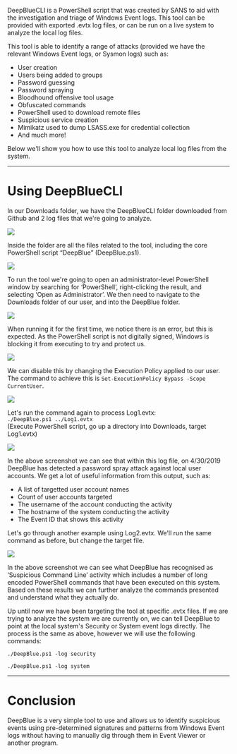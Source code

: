 DeepBlueCLI is a PowerShell script that was created by SANS to aid with the investigation and triage of Windows Event logs. This tool can be provided with exported .evtx log files, or can be run on a live system to analyze the local log files.

This tool is able to identify a range of attacks (provided we have the relevant Windows Event logs, or Sysmon logs) such as:

- User creation
- Users being added to groups
- Password guessing
- Password spraying
- Bloodhound offensive tool usage
- Obfuscated commands
- PowerShell used to download remote files
- Suspicious service creation
- Mimikatz used to dump LSASS.exe for credential collection
- And much more!

Below we'll show you how to use this tool to analyze local log files from the system.

---

# Using DeepBlueCLI

In our Downloads folder, we have the DeepBlueCLI folder downloaded from Github and 2 log files that we're going to analyze.

![](https://d2y9h8w1ydnujs.cloudfront.net/uploads/content/files/470a8fc4d722ac80ca083301834ead5c008f3c326ca3446c0f4cd74f9d83b16eaed9eff2d2fb349d976bd54ce9b8.PNG)

Inside the folder are all the files related to the tool, including the core PowerShell script “DeepBlue” (DeepBlue.ps1).

![](https://d2y9h8w1ydnujs.cloudfront.net/uploads/content/files/583ae113be540e8fda803013dfdf8be017fcdcdebdec2f486c596338e9e3926fa1954d94df5dd29d19568d00722c.PNG)

To run the tool we're going to open an administrator-level PowerShell window by searching for ‘PowerShell’, right-clicking the result, and selecting ‘Open as Administrator’. We then need to navigate to the Downloads folder of our user, and into the DeepBlue folder.

![](https://d2y9h8w1ydnujs.cloudfront.net/uploads/content/files/e55072a72cb5f30b00297b57637eb2ab4aaaa687ef06fade63262b26fb73faad3ae4eb54e46cf0f7a73ee94a5c03.PNG)

When running it for the first time, we notice there is an error, but this is expected. As the PowerShell script is not digitally signed, Windows is blocking it from executing to try and protect us.

![](https://d2y9h8w1ydnujs.cloudfront.net/uploads/content/files/f514098291467832e865e57414c77fe8a8bbf6d8dacc786f8af2c69475b505d01140ba848876a50cb3d27e0fce81.PNG)

We can disable this by changing the Execution Policy applied to our user. The command to achieve this is `Set-ExecutionPolicy Bypass -Scope CurrentUser`.

![](https://d2y9h8w1ydnujs.cloudfront.net/uploads/content/files/230efefa16c3b48358f48112699fb1172a5c67d3f00717a59e5bdd217ef87fd0181af0af06e2186a26ce564af27c.PNG)

Let's run the command again to process Log1.evtx:  
`./DeepBlue.ps1 ../Log1.evtx`  
(Execute PowerShell script, go up a directory into Downloads, target Log1.evtx)

![](https://d2y9h8w1ydnujs.cloudfront.net/uploads/content/files/ffdff52ab77d7ececb43c2db99b63eec94c5396c8fd3cd51042ff54685165a1b1538482ee4629fa235658548336e.PNG)

In the above screenshot we can see that within this log file, on 4/30/2019 DeepBlue has detected a password spray attack against local user accounts. We get a lot of useful information from this output, such as:

- A list of targetted user account names
- Count of user accounts targeted
- The username of the account conducting the activity
- The hostname of the system conducting the activity
- The Event ID that shows this activity

Let's go through another example using Log2.evtx. We'll run the same command as before, but change the target file.

![](https://d2y9h8w1ydnujs.cloudfront.net/uploads/content/files/64e52ea4282275693b371cd9276485b4ac74de64d4ebfeb207c41087e475bc712cefad6d69c8aaeed96230d84b38.PNG)

In the above screenshot we can see what DeepBlue has recognised as ‘Suspicious Command Line’ activity which includes a number of long encoded PowerShell commands that have been executed on this system. Based on these results we can further analyze the commands presented and understand what they actually do.

Up until now we have been targeting the tool at specific .evtx files. If we are trying to analyze the system we are currently on, we can tell DeepBlue to point at the local system's Security or System event logs directly. The process is the same as above, however we will use the following commands:

`./DeepBlue.ps1 -log security`

`./DeepBlue.ps1 -log system`

---

# Conclusion

DeepBlue is a very simple tool to use and allows us to identify suspicious events using pre-determined signatures and patterns from Windows Event logs without having to manually dig through them in Event Viewer or another program.